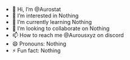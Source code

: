 - 👋 Hi, I’m @Aurostat
- 👀 I’m interested in Nothing
- 🌱 I’m currently learning Nothing
- 💞️ I’m looking to collaborate on Nothing
- 📫 How to reach me @Aurousxyz on discord
- 😄 Pronouns: Nothing
- ⚡ Fun fact: Nothing

<!---
Aurostat/Aurostat is a ✨ special ✨ repository because its `README.md` (this file) appears on your GitHub profile.
You can click the Preview link to take a look at your changes.
--->
